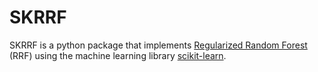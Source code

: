 # SKRRF

SKRRF is a python package that implements [Regularized Random Forest](https://sites.google.com/site/houtaodeng/publications/FSRegularizedTrees.pdf?attredirects=0) (RRF) using the machine learning library [scikit-learn](https://scikit-learn.org/stable/).

